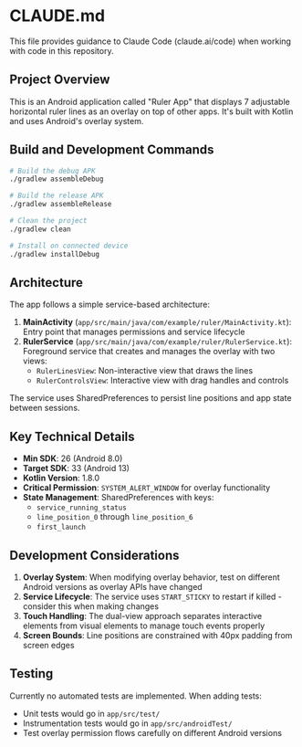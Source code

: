 # CLAUDE.md

This file provides guidance to Claude Code (claude.ai/code) when working with code in this repository.

## Project Overview

This is an Android application called "Ruler App" that displays 7 adjustable horizontal ruler lines as an overlay on top of other apps. It's built with Kotlin and uses Android's overlay system.

## Build and Development Commands

```bash
# Build the debug APK
./gradlew assembleDebug

# Build the release APK
./gradlew assembleRelease

# Clean the project
./gradlew clean

# Install on connected device
./gradlew installDebug
```

## Architecture

The app follows a simple service-based architecture:

1. **MainActivity** (`app/src/main/java/com/example/ruler/MainActivity.kt`): Entry point that manages permissions and service lifecycle
2. **RulerService** (`app/src/main/java/com/example/ruler/RulerService.kt`): Foreground service that creates and manages the overlay with two views:
   - `RulerLinesView`: Non-interactive view that draws the lines
   - `RulerControlsView`: Interactive view with drag handles and controls

The service uses SharedPreferences to persist line positions and app state between sessions.

## Key Technical Details

- **Min SDK**: 26 (Android 8.0)
- **Target SDK**: 33 (Android 13)
- **Kotlin Version**: 1.8.0
- **Critical Permission**: `SYSTEM_ALERT_WINDOW` for overlay functionality
- **State Management**: SharedPreferences with keys:
  - `service_running_status`
  - `line_position_0` through `line_position_6`
  - `first_launch`

## Development Considerations

1. **Overlay System**: When modifying overlay behavior, test on different Android versions as overlay APIs have changed
2. **Service Lifecycle**: The service uses `START_STICKY` to restart if killed - consider this when making changes
3. **Touch Handling**: The dual-view approach separates interactive elements from visual elements to manage touch events properly
4. **Screen Bounds**: Line positions are constrained with 40px padding from screen edges

## Testing

Currently no automated tests are implemented. When adding tests:
- Unit tests would go in `app/src/test/`
- Instrumentation tests would go in `app/src/androidTest/`
- Test overlay permission flows carefully on different Android versions